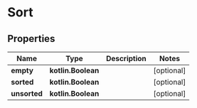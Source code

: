 
# Sort

## Properties
Name | Type | Description | Notes
------------ | ------------- | ------------- | -------------
**empty** | **kotlin.Boolean** |  |  [optional]
**sorted** | **kotlin.Boolean** |  |  [optional]
**unsorted** | **kotlin.Boolean** |  |  [optional]



